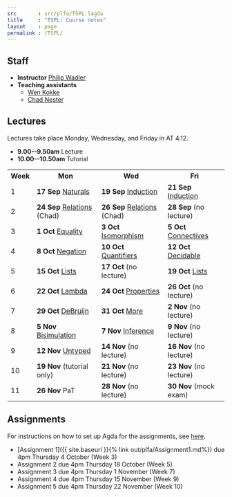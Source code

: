 ```yaml
---
src       : src/plfa/TSPL.lagda
title     : "TSPL: Course notes"
layout    : page
permalink : /TSPL/
---
```


## Staff

* **Instructor**
    [Philip Wadler](http://homepages.inf.ed.ac.uk/wadler)
* **Teaching assistants**
  - [Wen Kokke](mailto:wen.kokke@ed.ac.uk)
  - [Chad Nester](mailto:chad.nester@gmail.com)

## Lectures

Lectures take place Monday, Wednesday, and Friday in AT 4.12.
* **9.00--9.50am** Lecture
* **10.00--10.50am** Tutorial

<table>
 <tr>
  <th>Week</th>
  <th>Mon</th>
  <th>Wed</th>
  <th>Fri</th>
 </tr>
 <tr>
  <td>1</td>
  <td><b>17 Sep</b> <a href="/Naturals/">Naturals</a></td>
  <td><b>19 Sep</b> <a href="/Induction/">Induction</a></td>
  <td><b>21 Sep</b> <a href="/Induction/">Induction</a></td>
 </tr>
 <tr>
  <td>2</td>
  <td><b>24 Sep</b> <a href="/Relations/">Relations</a> (Chad)</td>
  <td><b>26 Sep</b> <a href="/Relations/">Relations</a> (Chad)</td>
  <td><b>28 Sep</b> (no lecture)</td>
 </tr>
 <tr>
  <td>3</td>
  <td><b>1 Oct</b> <a href="/Equality/">Equality</a></td>
  <td><b>3 Oct</b> <a href="/Isomorphism/">Isomorphism</a></td>
  <td><b>5 Oct</b> <a href="/Connectives/">Connectives</a></td>
 </tr>
 <tr>
  <td>4</td>
  <td><b>8 Oct</b> <a href="/Negation/">Negation</a></td>
  <td><b>10 Oct</b> <a href="/Quantifiers/">Quantifiers</a></td>
  <td><b>12 Oct</b> <a href="/Decidable/">Decidable</a></td>
 </tr>
 <tr>
  <td>5</td>
  <td><b>15 Oct</b> <a href="/Lists/">Lists</a></td>
  <td><b>17 Oct</b> (no lecture)</td>
  <td><b>19 Oct</b> <a href="/Lists/">Lists</a></td>
 </tr>
 <tr>
  <td>6</td>
  <td><b>22 Oct</b> <a href="/Lambda/">Lambda</a></td>
  <td><b>24 Oct</b> <a href="/Properties/">Properties</a></td>
  <td><b>26 Oct</b> (no lecture)</td>
 </tr>
 <tr>
  <td>7</td>
  <td><b>29 Oct</b> <a href="/DeBruijn/">DeBruijn</a></td>
  <td><b>31 Oct</b> <a href="/More/">More</a></td>
  <td><b>2 Nov</b> (no lecture)</td>
 </tr>
 <tr>
  <td>8</td>
  <td><b>5 Nov</b> <a href="/Bisimulation/">Bisimulation</a></td>
  <td><b>7 Nov</b> <a href="/Inference/">Inference</a></td>
  <td><b>9 Nov</b> (no lecture)</td>
 </tr>
 <tr>
  <td>9</td>
  <td><b>12 Nov</b> <a href="/Untyped/">Untyped</a></td>
  <td><b>14 Nov</b> (no lecture)</td>
  <td><b>16 Nov</b> (no lecture)</td>
 </tr>
 <tr>
  <td>10</td>
  <td><b>19 Nov</b> (tutorial only)</td>
  <td><b>21 Nov</b> (no lecture)</td>
  <td><b>23 Nov</b> (no lecture)</td>
 </tr>
 <tr>
  <td>11</td>
  <td><b>26 Nov</b> PaT</td>
  <td><b>28 Nov</b> (no lecture)</td>
  <td><b>30 Nov</b> (mock exam)</td>
 </tr>
</table>

## Assignments

For instructions on how to set up Agda for the assignments, see [here](/GettingStarted/).

* [Assignment 1]({{ site.baseurl }}{% link out/plfa/Assignment1.md%}) due 4pm Thursday 4 October (Week 3)
* Assignment 2 due 4pm Thursday 18 October (Week 5)
* Assignment 3 due 4pm Thursday 1 November (Week 7)
* Assignment 4 due 4pm Thursday 15 November (Week 9)
* Assignment 5 due 4pm Thursday 22 November (Week 10)
